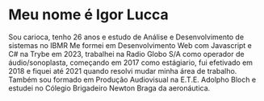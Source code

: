 
# Meu nome é Igor Lucca

Sou carioca, tenho 26 anos e estudo de Análise e Desenvolvimento de sistemas no IBMR Me formei em Desenvolvimento Web com Javascript e C# na Trybe em 2023, trabalhei na Radio Globo S/A como operador de áudio/sonoplasta, começando em 2017 como estágiario, fui efetivado em 2018 e fiquei até 2021 quando resolvi mudar minha área de trabalho. Também sou formado em Produção Audiovisual na E.T.E. Adolpho Bloch e estudei no Cólegio Brigadeiro Newton Braga da aeronáutica.
